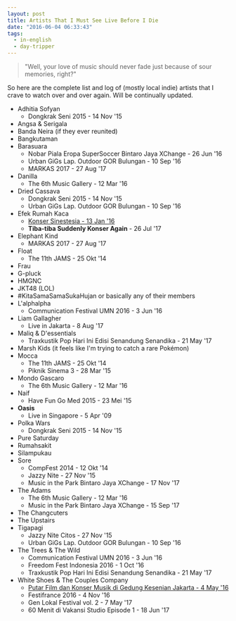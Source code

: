 ```yaml
---
layout: post
title: Artists That I Must See Live Before I Die
date: "2016-06-04 06:33:43"
tags:
  - in-english
  - day-tripper
---
```


> "Well, your love of music should never fade just because of sour memories, right?"

So here are the complete list and log of (mostly local indie) artists that I crave to watch over and over again. Will be continually updated.

- Adhitia Sofyan
  - Dongkrak Seni 2015 - 14 Nov '15
- Angsa & Serigala
- Banda Neira (if they ever reunited)
- Bangkutaman
- Barasuara
  - Nobar Piala Eropa SuperSoccer Bintaro Jaya XChange - 26 Jun '16
  - Urban GiGs Lap. Outdoor GOR Bulungan - 10 Sep '16
  - MARKAS 2017 - 27 Aug '17
- Danilla
  - The 6th Music Gallery - 12 Mar '16
- Dried Cassava
  - Dongkrak Seni 2015 - 14 Nov '15
  - Urban GiGs Lap. Outdoor GOR Bulungan - 10 Sep '16
- Efek Rumah Kaca
  - [Konser Sinestesia - 13 Jan '16](/2016/01/31/encountering-efek-rumah-kaca.html)
  - **Tiba-tiba Suddenly Konser Again** - 26 Jul '17
- Elephant Kind
  - MARKAS 2017 - 27 Aug '17
- Float
  - The 11th JAMS - 25 Okt '14
- Frau
- G-pluck
- HMGNC
- JKT48 (LOL)
- #KitaSamaSamaSukaHujan or basically any of their members
- L'alphalpha
  - Communication Festival UMN 2016 - 3 Jun '16
- Liam Gallagher
  - Live in Jakarta - 8 Aug '17
- Maliq & D'essentials
  - Traxkustik Pop Hari Ini Edisi Senandung Senandika - 21 May '17
- Marsh Kids (it feels like I'm trying to catch a rare Pokémon)
- Mocca
  - The 11th JAMS - 25 Okt '14
  - Piknik Sinema 3 - 28 Mar '15
- Mondo Gascaro
  - The 6th Music Gallery - 12 Mar '16
- Naif
  - Have Fun Go Med 2015 - 23 Mei '15
- **Oasis**
  - Live in Singapore - 5 Apr '09
- Polka Wars
  - Dongkrak Seni 2015 - 14 Nov '15
- Pure Saturday
- Rumahsakit
- Silampukau
- Sore
  - CompFest 2014 - 12 Okt '14
  - Jazzy Nite - 27 Nov '15
  - Music in the Park Bintaro Jaya XChange - 17 Nov '17
- The Adams
  - The 6th Music Gallery - 12 Mar '16
  - Music in the Park Bintaro Jaya XChange - 15 Sep '17
- The Changcuters
- The Upstairs
- Tigapagi
  - Jazzy Nite Citos - 27 Nov '15
  - Urban GiGs Lap. Outdoor GOR Bulungan - 10 Sep '16
- The Trees & The Wild
  - Communication Festival UMN 2016 - 3 Jun '16
  - Freedom Fest Indonesia 2016 - 1 Oct '16
  - Traxkustik Pop Hari Ini Edisi Senandung Senandika - 21 May '17
- White Shoes & The Couples Company
  - [Putar Film dan Konser Musik di Gedung Kesenian Jakarta - 4 May '16](/2016/05/17/they-might-as-well-be-jakartas-finest.html)
  - Festifrance 2016 - 4 Nov '16
  - Gen Lokal Festival vol. 2 - 7 May '17
  - 60 Menit di Vakansi Studio Episode 1 - 18 Jun '17
